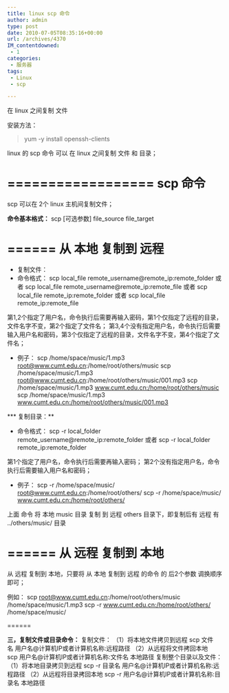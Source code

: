 ```yaml
---
title: linux scp 命令
author: admin
type: post
date: 2010-07-05T08:35:16+00:00
url: /archives/4370
IM_contentdowned:
 - 1
categories:
 - 服务器
tags:
 - Linux
 - scp

---
```

在 linux 之间复制 文件

安装方法：

> yum -y install openssh-clients

linux 的 scp 命令 可以 在 linux 之间复制 文件 和 目录；

==================
**scp 命令**
==================
scp 可以在 2个 linux 主机间复制文件；

**命令基本格式：**
scp [可选参数] file\_source file\_target

======
从 本地 复制到 远程
======
* 复制文件：
* 命令格式：
scp local\_file remote\_username@remote\_ip:remote\_folder
或者
scp local\_file remote\_username@remote\_ip:remote\_file
或者
scp local\_file remote\_ip:remote_folder
或者
scp local\_file remote\_ip:remote_file


第1,2个指定了用户名，命令执行后需要再输入密码，第1个仅指定了远程的目录，文件名字不变，第2个指定了文件名；
第3,4个没有指定用户名，命令执行后需要输入用户名和密码，第3个仅指定了远程的目录，文件名字不变，第4个指定了文件名；
* 例子：
scp /home/space/music/1.mp3 root@www.cumt.edu.cn:/home/root/others/music
scp /home/space/music/1.mp3 root@www.cumt.edu.cn:/home/root/others/music/001.mp3
scp /home/space/music/1.mp3 www.cumt.edu.cn:/home/root/others/music
scp /home/space/music/1.mp3 www.cumt.edu.cn:/home/root/others/music/001.mp3

*** 复制目录：**
* 命令格式：
scp -r local\_folder remote\_username@remote\_ip:remote\_folder
或者
scp -r local\_folder remote\_ip:remote_folder

第1个指定了用户名，命令执行后需要再输入密码；
第2个没有指定用户名，命令执行后需要输入用户名和密码；
* 例子：
scp -r /home/space/music/ root@www.cumt.edu.cn:/home/root/others/
scp -r /home/space/music/ www.cumt.edu.cn:/home/root/others/

上面 命令 将 本地 music 目录 复制 到 远程 others 目录下，即复制后有 远程 有 ../others/music/ 目录

======
从 远程 复制到 本地
======
从 远程 复制到 本地，只要将 从 本地 复制到 远程 的命令 的 后2个参数 调换顺序 即可；

例如：
scp root@www.cumt.edu.cn:/home/root/others/music /home/space/music/1.mp3
scp -r www.cumt.edu.cn:/home/root/others/ /home/space/music/

======

**三，复制文件或目录命令：**
复制文件：
（1）将本地文件拷贝到远程
scp 文件名 用户名@计算机IP或者计算机名称:远程路径
（2）从远程将文件拷回本地
scp 用户名@计算机IP或者计算机名称:文件名 本地路径
复制整个目录以及文件：
（1）将本地目录拷贝到远程
scp -r 目录名 用户名@计算机IP或者计算机名称:远程路径
（2）从远程将目录拷回本地
scp -r 用户名@计算机IP或者计算机名称:目录名 本地路径
